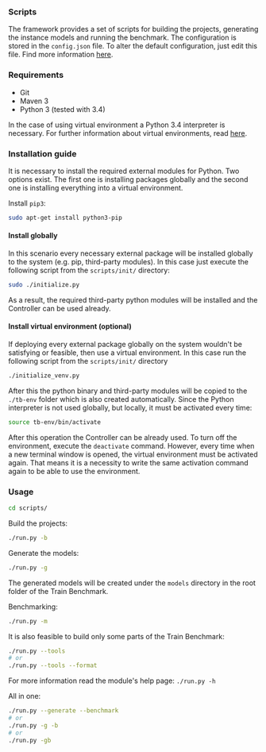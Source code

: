 ### Scripts

The framework provides a set of scripts for building the projects, generating the instance models and running the benchmark. The configuration is stored in the `config.json` file. To alter the default configuration, just edit this file. Find more information [here](https://github.com/FTSRG/trainbenchmark/wiki/Configuration).

### Requirements

* Git
* Maven 3
* Python 3 (tested with 3.4)

In the case of using virtual environment a Python 3.4 interpreter is necessary. For further information about virtual environments, read [here](#install-virtual-environment-optional).

### Installation guide

It is necessary to install the required external modules for Python. Two options exist. The first one is installing packages globally and the second one is installing everything into a virtual environment.

Install `pip3`:

```bash
sudo apt-get install python3-pip
```

#### Install globally

In this scenario every necessary external package will be installed globally to the system (e.g. pip, third-party modules). In this case just execute the following script from the `scripts/init/` directory:

```bash
sudo ./initialize.py
```

As a result, the required third-party python modules will be installed and the Controller can be used already.

#### Install virtual environment (optional)

If deploying every external package globally on the system wouldn't be satisfying or feasible, then use a virtual environment. In this case run the following script from the `scripts/init/` directory

```bash
./initialize_venv.py
```

After this the python binary and third-party modules will be copied to the `./tb-env` folder which is also created automatically. Since the Python interpreter is not used globally, but locally, it must be activated every time:

```bash
source tb-env/bin/activate
```

After this operation the Controller can be already used.
To turn off the environment, execute the `deactivate` command. However, every time when a new terminal window is opened, the virtual environment must be activated again. That means it is a necessity to write the same activation command again to be able to use the environment.

### Usage

```bash
cd scripts/
```

Build the projects:

```bash
./run.py -b
```

Generate the models:

```bash
./run.py -g
```

The generated models will be created under the `models` directory in the root folder of the Train Benchmark.

Benchmarking:

```bash
./run.py -m
```

It is also feasible to build only some parts of the Train Benchmark:

```bash
./run.py --tools
# or
./run.py --tools --format
```
For more information read the module's help page: `./run.py -h`

All in one:

```bash
./run.py --generate --benchmark
# or
./run.py -g -b
# or
./run.py -gb
```
